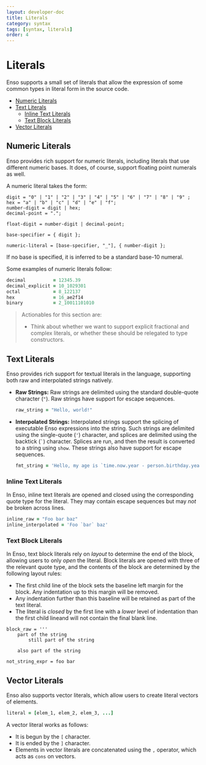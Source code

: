```yaml
---
layout: developer-doc
title: Literals
category: syntax
tags: [syntax, literals]
order: 4
---
```


# Literals
Enso supports a small set of literals that allow the expression of some common
types in literal form in the source code.

<!-- MarkdownTOC levels="2,3" autolink="true" -->

- [Numeric Literals](#numeric-literals)
- [Text Literals](#text-literals)
  - [Inline Text Literals](#inline-text-literals)
  - [Text Block Literals](#text-block-literals)
- [Vector Literals](#vector-literals)

<!-- /MarkdownTOC -->

## Numeric Literals
Enso provides rich support for numeric literals, including literals that use
different numeric bases. It does, of course, support floating point numerals as
well.

A numeric literal takes the form:

```ebnf
digit = "0" | "1" | "2" | "3" | "4" | "5" | "6" | "7" | "8" | "9" ;
hex = "a" | "b" | "c" | "d" | "e" | "f";
number-digit = digit | hex;
decimal-point = ".";

float-digit = number-digit | decimal-point;

base-specifier = { digit };

numeric-literal = [base-specifier, "_"], { number-digit };
```

If no base is specified, it is inferred to be a standard base-10 numeral.

Some examples of numeric literals follow:

```ruby
decimal          = 12345.39
decimal_explicit = 10_1029301
octal            = 8_122137
hex              = 16_ae2f14
binary           = 2_10011101010
```

> Actionables for this section are:
>
> - Think about whether we want to support explicit fractional and complex
>   literals, or whether these should be relegated to type constructors.

## Text Literals
Enso provides rich support for textual literals in the language, supporting both
raw and interpolated strings natively.

- **Raw Strings:** Raw strings are delimited using the standard double-quote
  character (`"`). Raw strings have support for escape sequences.

  ```ruby
  raw_string = "Hello, world!"
  ```

- **Interpolated Strings:** Interpolated strings support the splicing of
  executable Enso expressions into the string. Such strings are delimited using
  the single-quote (`'`) character, and splices are delimited using the backtick
  (`` ` ``) character. Splices are run, and then the result is converted to a
  string using `show`. These strings also have support for escape sequences.

  ```ruby
  fmt_string = 'Hello, my age is `time.now.year - person.birthday.year`'
  ```

### Inline Text Literals
In Enso, inline text literals are opened and closed using the corresponding
quote type for the literal. They may contain escape sequences but may _not_ be
broken across lines.

```ruby
inline_raw = "Foo bar baz"
inline_interpolated = 'Foo `bar` baz'
```

### Text Block Literals
In Enso, text block literals rely on _layout_ to determine the end of the block,
allowing users to only _open_ the literal. Block literals are opened with three
of the relevant quote type, and the contents of the block are determined by the
following layout rules:

- The first child line of the block sets the baseline left margin for the block.
  Any indentation up to this margin will be removed.
- Any indentation further than this baseline will be retained as part of the
  text literal.
- The literal is _closed_ by the first line with a _lower_ level of indentation
  than the first child lineand will not contain the final blank line.

```
block_raw = '''
    part of the string
        still part of the string

    also part of the string

not_string_expr = foo bar
```

## Vector Literals
Enso also supports vector literals, which allow users to create literal vectors
of elements.

```ruby
literal = [elem_1, elem_2, elem_3, ...]
```

A vector literal works as follows:

- It is begun by the `[` character.
- It is ended by the `]` character.
- Elements in vector literals are concatenated using the `,` operator, which
  acts as `cons` on vectors.
